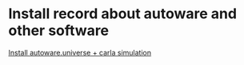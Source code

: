 # Install record about autoware and other software

[Install autoware.universe + carla simulation](https://github.com/ningdian112/jiaocheng/blob/main/240228.md)
